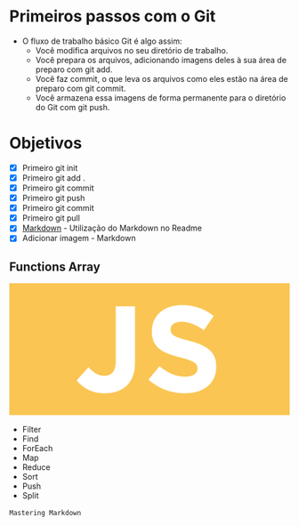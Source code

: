 # Primeiros passos com o Git
- O fluxo de trabalho básico Git é algo assim:
  - Você modifica arquivos no seu diretório de trabalho.
  - Você prepara os arquivos, adicionando imagens deles à sua área de preparo com git add.
  - Você faz commit, o que leva os arquivos como eles estão na área de preparo com git commit.
  - Você armazena essa imagens de forma permanente para o diretório do Git com git push.

# Objetivos

- [x] Primeiro git init
- [x] Primeiro git add .
- [x] Primeiro git commit
- [x] Primeiro git push
- [x] Primeiro git commit
- [x] Primeiro git pull
- [x] [Markdown](https://guides.github.com/features/mastering-markdown/) - Utilização do Markdown no Readme
- [x] Adicionar imagem - Markdown

## Functions Array

![Image of Yaktocat](https://github.com/peedrinhoph/array_high/blob/master/icon.javascript.png)

* Filter
* Find
* ForEach
* Map
* Reduce
* Sort
* Push
* Split

```
Mastering Markdown
```
